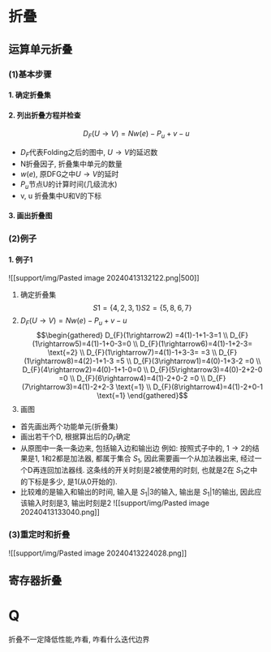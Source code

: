 # 折叠
## 运算单元折叠
### (1)基本步骤
#### 1. 确定折叠集
#### 2. 列出折叠方程并检查
$$D_F(U{\to}V){=}Nw(e){-}P_u{+}v{-}u$$

- $D_{F}$代表Folding之后的图中, $U\to V$的延迟数
- N折叠因子, 折叠集中单元的数量
- $w(e)$, 原DFG之中$U\to V$的延时
- $P_{u}$节点U的计算时间(几级流水)
- v, u 折叠集中U和V的下标
#### 3. 画出折叠图
### (2)例子
#### 1. 例子1
![[support/img/Pasted image 20240413132122.png|500]]
1. 确定折叠集$$S1=\{4, 2, 3, 1\}  S2=\{5, 8, 6, 7\}$$
2. $D_F(U{\to}V){=}Nw(e){-}P_u{+}v{-}u$$$\begin{gathered}
D_{F}(1\rightarrow2) =4(1)-1+1-3=1 \\
D_{F}(1\rightarrow5)=4(1)-1+0-3=0 \\
D_{F}(1\rightarrow6)=4(1)-1+2-3= \text{=2} \\
D_{F}(1\rightarrow7)=4(1)-1+3-3= =3 \\
D_{F}(1\rightarrow8)=4(2)-1+1-3 =5 \\
D_{F}(3\rightarrow1)=4(0)-1+3-2 =0 \\
D_{F}(4\rightarrow2)=4(0)-1+1-0=0 \\
D_{F}(5\rightarrow3)=4(0)-2+2-0 =0 \\
D_{F}(6\rightarrow4)=4(1)-2+0-2 =0 \\
 D_{F}(7\rightarrow3)=4(1)-2+2-3 \text{=1} \\
D_{F}(8\rightarrow4)=4(1)-2+0-1 \text{=1} 
\end{gathered}$$
3. 画图
- 首先画出两个功能单元(折叠集)
- 画出若干个D, 根据算出后的$D_{F}$确定
- 从原图中一条一条边来, 包括输入边和输出边
例如: 按照式子中的, $1\to 2$的结果是1, 1和2都是加法器, 都属于集合 $S_1$, 因此需要画一个从加法器出来, 经过一个D再连回加法器线. 这条线的开关时刻是2被使用的时刻, 也就是2在 $S_1$之中的下标是多少, 是1(从0开始的).
- 比较难的是输入和输出的时间, 输入是 $S_1|3$的输入, 输出是 $S_1|1$的输出, 因此应该输入时刻是3, 输出时刻是2
![[support/img/Pasted image 20240413133040.png]]
### (3)重定时和折叠
![[support/img/Pasted image 20240413224028.png]]
## 寄存器折叠
# Q
折叠不一定降低性能,咋看, 咋看什么迭代边界